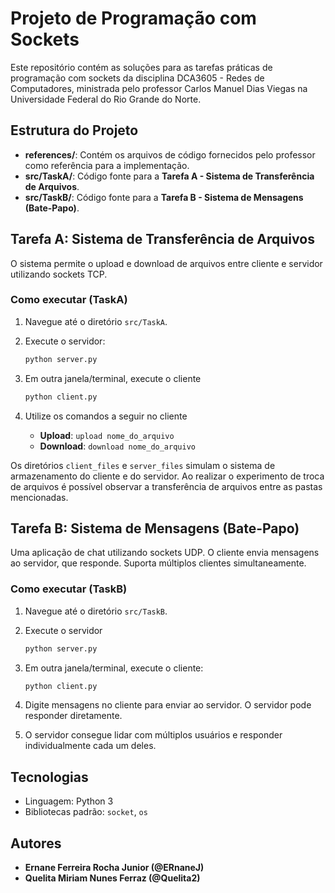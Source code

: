# Projeto de Programação com Sockets

Este repositório contém as soluções para as tarefas práticas de programação com sockets da disciplina DCA3605 - Redes de Computadores, ministrada pelo professor Carlos Manuel Dias Viegas na Universidade Federal do Rio Grande do Norte.

## Estrutura do Projeto

- **references/**: Contém os arquivos de código fornecidos pelo professor como referência para a implementação.
- **src/TaskA/**: Código fonte para a **Tarefa A - Sistema de Transferência de Arquivos**.
- **src/TaskB/**: Código fonte para a **Tarefa B - Sistema de Mensagens (Bate-Papo)**.

## Tarefa A: Sistema de Transferência de Arquivos

O sistema permite o upload e download de arquivos entre cliente e servidor utilizando sockets TCP.

### Como executar (TaskA)

1. Navegue até o diretório `src/TaskA`.
2. Execute o servidor:

    ```bash
    python server.py
    ```

3. Em outra janela/terminal, execute o cliente

   ```bash
   python client.py
   ```

4. Utilize os comandos a seguir no cliente
   - **Upload**: `upload nome_do_arquivo`
   - **Download**: `download nome_do_arquivo`

Os diretórios `client_files` e `server_files` simulam o sistema de armazenamento do cliente e do servidor. Ao realizar o experimento de troca de arquivos é possível observar a transferência de arquivos entre as pastas mencionadas.

## Tarefa B: Sistema de Mensagens (Bate-Papo)

Uma aplicação de chat utilizando sockets UDP. O cliente envia mensagens ao servidor, que responde. Suporta múltiplos clientes simultaneamente.

### Como executar (TaskB)

1. Navegue até o diretório `src/TaskB`.
2. Execute o servidor

   ```bash
   python server.py
   ```

3. Em outra janela/terminal, execute o cliente:

   ```bash
   python client.py
   ```

4. Digite mensagens no cliente para enviar ao servidor. O servidor pode responder diretamente.
5. O servidor consegue lidar com múltiplos usuários e responder individualmente cada um deles.

## Tecnologias

- Linguagem: Python 3
- Bibliotecas padrão: `socket`, `os`

## Autores

- **Ernane Ferreira Rocha Junior (@ERnaneJ)**
- **Quelita Miriam Nunes Ferraz (@Quelita2)**
